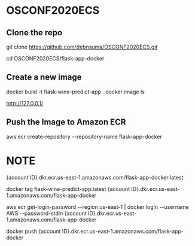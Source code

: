# OSCONF2020ECS

Clone the repo
--------------

git clone https://github.com/debnsuma/OSCONF2020ECS.git

cd OSCONF2020ECS/flask-app-docker

Create a new image
------------------

docker build -t flask-wine-predict-app .
docker image ls

http://127.0.0.1/

Push the Image to Amazon ECR
-----------------------------

aws ecr create-repository --repository-name flask-app-docker

NOTE
=====

{account ID}.dkr.ecr.us-east-1.amazonaws.com/flask-app-docker:latest


docker tag flask-wine-predict-app:latest {account ID}.dkr.ecr.us-east-1.amazonaws.com/flask-app-docker

aws ecr get-login-password --region us-east-1 | docker login --username AWS --password-stdin {account ID}.dkr.ecr.us-east-1.amazonaws.com/flask-app-docker

docker push {account ID}.dkr.ecr.us-east-1.amazonaws.com/flask-app-docker